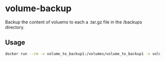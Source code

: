 # volume-backup

Backup the content of voluems to each a .tar.gz file in the /backups directory.

## Usage

```bash
docker run --rm -v volume_to_backup1:/volumes/volume_to_backup1 -v volume_to_backup2:/volumes/volume_to_backup2 -v /backup-location:/backups ghcr.io/dattito/volume-backup
```
